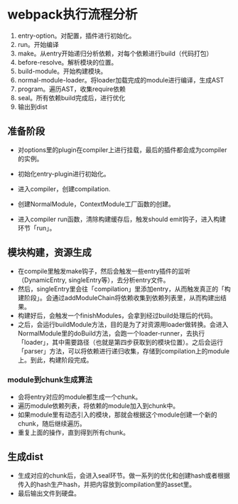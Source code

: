 # webpack执行流程分析

1. entry-option。对配置，插件进行初始化。
2. run。开始编译
3. make。从entry开始递归分析依赖，对每个依赖进行build（代码打包）
4. before-resolve。解析模块的位置。
5. build-module。开始构建模块。
6. normal-module-loader。将loader加载完成的module进行编译，生成AST
7. program。遍历AST，收集require依赖
8. seal。所有依赖build完成后，进行优化
9. 输出到dist

## 准备阶段
- 对options里的plugin在compiler上进行挂载，最后的插件都会成为compiler的实例。
- 初始化entry-plugin进行初始化。

- 进入compiler，创建compilation.
- 创建NormalModule，ContextModule工厂函数的创建。
- 进入compiler run函数，清除构建缓存后，触发should emit钩子，进入构建环节「run」。

## 模块构建，资源生成
- 在compile里触发make钩子，然后会触发一些entry插件的监听（DynamicEntry, singleEntry等），去分析entry文件。
- 然后，singleEntry里会往「compilation」里添加entry，从而触发真正的「构建阶段」。会通过addModuleChain将依赖收集到依赖列表里，从而构建出结果。
- 构建好后，会触发一个finishModules，会拿到经过build处理后的代码。
- 之后，会运行buildModule方法，目的是为了对资源用loader做转换。会进入NormalModule里的doBuild方法，会跑一个loader-runner，去执行「loader」，其中需要路径（也就是第四步获取到的模块位置）。之后会运行「parser」方法，可以将依赖进行递归收集，存储到compilation上的module上。到此，构建阶段完成。

### module到chunk生成算法
- 会将entry对应的module都生成一个chunk。
- 遍历module依赖列表，将依赖的module加入到chunk中。
- 如果module里有动态引入的模块，那就会根据这个module创建一个新的chunk，随后继续遍历。
- 重复上面的操作，直到得到所有chunk。

## 生成dist
- 生成对应的chunk后，会进入seal环节。做一系列的优化和创建hash或者根据传入的hash生产hash，并把内容放到compilation里的asset里。
- 最后输出文件到硬盘。